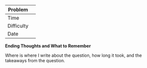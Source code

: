 | Problem    |      |
| ---------- | ---- |
| Time       |      |
| Difficulty |      |
| Date       |      |







**Ending Thoughts and What to Remember**

Where is where I write about the question, how long it took, and the takeaways from the question.